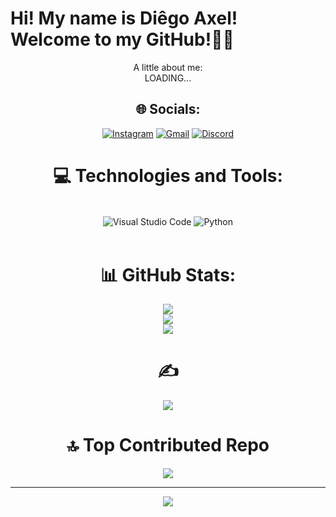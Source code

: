 # Hi! My name is Diêgo Axel!<br>Welcome to my GitHub!👋😄
<div align="center">
A little about me:<br>LOADING...

## 🌐 Socials:
[![Instagram](https://img.shields.io/badge/Instagram-E4405F?style=for-the-badge&logo=instagram&logoColor=white)](https://instagram.com/diegoaxelbsr)
[![Gmail](https://img.shields.io/badge/Gmail-D14836?style=for-the-badge&logo=gmail&logoColor=white)](https://www.bing.com/ck/a?!&&p=4740667362060c04JmltdHM9MTcwMTY0ODAwMCZpZ3VpZD0zM2Y4NTM4Ni0yMDEwLTZhOTEtMzQ3Yi00MDU0MjFjNjZiZTcmaW5zaWQ9NTE5Ng&ptn=3&ver=2&hsh=3&fclid=33f85386-2010-6a91-347b-405421c66be7&psq=gmail&u=a1aHR0cDovL21haWwuZ29vZ2xlLmNvbS9tYWlsP2hsPXB0LUJS&ntb=1)
[![Discord](https://img.shields.io/badge/Discord-7289DA?style=for-the-badge&logo=discord&logoColor=white)](https://discordapp.com/users/axxell_)

# 💻 Technologies and Tools:
<div style="display: inline_block"><br/>
    <img align="center" alt="Visual Studio Code" src="https://img.shields.io/badge/Visual_Studio_Code-0078D4?style=for-the-badge&logo=visual%20studio%20code&logoColor=white" />
    <img align="center" alt="Python" src="https://img.shields.io/badge/Python-3776AB?style=for-the-badge&logo=python&logoColor=white" />

</div><br>

# 📊 GitHub Stats:
![](https://github-readme-stats.vercel.app/api?username=Diego-Axel&theme=dark&hide_border=false&include_all_commits=true&count_private=false)<br/>
![](https://github-readme-streak-stats.herokuapp.com/?user=Diego-Axel&theme=dark&hide_border=false)<br/>
![](https://github-readme-stats.vercel.app/api/top-langs/?username=Diego-Axel&theme=dark&hide_border=false&include_all_commits=true&count_private=false&layout=compact)

# ✍️ 
![](https://quotes-github-readme.vercel.app/api?type=horizontal&theme=radical)

# 🔝 Top Contributed Repo
![](https://github-contributor-stats.vercel.app/api?username=Diego-Axel&limit=5&theme=tokyonight&combine_all_yearly_contributions=true)

---
[![](https://visitcount.itsvg.in/api?id=Kayqui-Ferreira&icon=0&color=0)](https://visitcount.itsvg.in)


